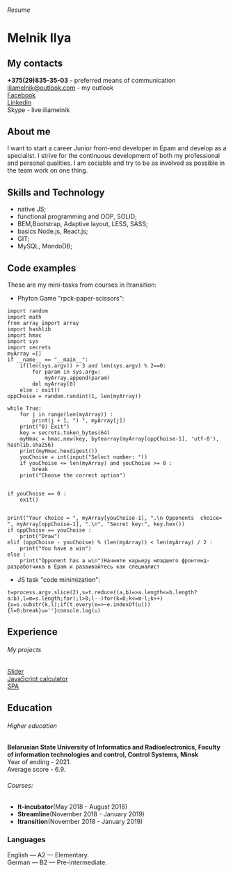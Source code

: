###### Resume
# Melnik Ilya  
## My contacts  
**+375(29)835-35-03** - preferred means of communication  
  iliamelnik@outlook.com - my outlook   
  [Facebook](https://www.facebook.com/profile.php?id=100006719685274)  
  [Linkedin](https://www.linkedin.com/in/ilya-melnik/)  
  Skype - live:iliamelnik  
## About me
I want to start a career Junior front-end developer in Epam and develop as a specialist. I strive for the continuous development of both my professional and personal qualities. I am sociable and try to be as involved as possible in the team work on one thing.  
## Skills and Technology   
* native JS;
* functional programming and OOP, SOLID;
* BEM,Bootstrap, Adaptive layout, LESS, SASS;
* basics Node.js, React.js;
* GIT;
* MySQL, MondoDB; 
## Code examples  
These are my mini-tasks from courses in Itransition: 
* Phyton Game "rpck-paper-scissors":
```
import random
import math
from array import array
import hashlib 
import hmac
import sys
import secrets
myArray =[]
if __name__ == "__main__":
    if(len(sys.argv)) > 3 and len(sys.argv) % 2==0:
        for param in sys.argv:
            myArray.append(param)
        del myArray[0]
    else : exit()
oppChoise = random.randint(1, len(myArray))

while True:
    for j in range(len(myArray)) :
        print(j + 1, ") ", myArray[j])
    print("0) Exit")
    key = secrets.token_bytes(64)
    myHmac = hmac.new(key, bytearray(myArray[oppChoise-1], 'utf-8'), hashlib.sha256) 
    print(myHmac.hexdigest())
    youChoise = int(input("Select number: "))
    if youChoise <= len(myArray) and youChoise >= 0 :
        break
    print("Сhoose the correct option")


if youChoise == 0 :
    exit()  


print("Your choice = ", myArray[youChoise-1], ".\n Opponents  choice= ", myArray[oppChoise-1], ".\n", "Secret key:", key.hex())
if oppChoise == youChoise :
    print("Draw")
elif (oppChoise - youChoise) % (len(myArray)) < len(myArray) / 2 :
    print("You have a win")
else :
    print("Opponent has a win")Начните карьеру младшего фронтенд-разработчика в Epam и развивайтесь как специалист
```
* JS task "code minimization":
```
t=process.argv.slice(2),s=t.reduce((a,b)=>a.length<=b.length?a:b),l=m=s.length;for(;l>0;l--)for(k=0;k<=m-l;k++){u=s.substr(k,l);if(t.every(e=>~e.indexOf(u))){l=0;break}u=''}console.log(u)
```
## Experience
###### My projects  
[Slider](http://wowslider.com/slider-js-utter-blinds-demo.html)  
[JavaScript calculator](https://codepen.io/giana/pen/GJMBEv)  
[SPA](https://meduza.io/)  
## Education
###### Higher education  
**Belarusian State University of Informatics and Radioelectronics, Faculty of information technologies and control, Control Systems, Minsk**       
Year of ending - 2021.  
Average score - 6.9.
###### Courses: 
* **It-incubator**(May 2018 - August 2018)     
* **Streamline**(November 2018 - January 2019)   
* **Itransition**(November 2018 - January 2019)  
### Languages  
English — A2 — Elementary.  
German — B2 — Pre-intermediate.  
